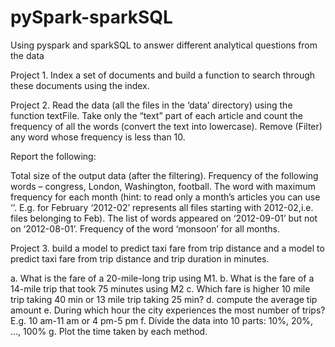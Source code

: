 # pySpark-sparkSQL
Using pyspark and sparkSQL to answer different analytical questions from the data 

Project 1. Index a set of documents and build a function to search through these documents using the index.

Project 2.  Read the data (all the files in the ‘data’ directory) using the function textFile. Take only the “text” part of each article and count the frequency of all the words (convert the text into lowercase). Remove (Filter) any word whose frequency is less than 10.

Report the following:

Total size of the output data (after the filtering).
Frequency of the following words – congress, London, Washington, football.
The word with maximum frequency for each month (hint: to read only a month’s articles you can use ‘’. E.g. for February ‘2012-02’ represents all files starting with 2012-02,i.e. files belonging to Feb).
The list of words appeared on ‘2012-09-01’ but not on ‘2012-08-01’.
Frequency of the word ‘monsoon’ for all months.


Project 3. build a model to predict taxi fare from trip distance and a model to predict taxi fare from trip distance and trip duration in minutes.

a. What is the fare of a 20-mile-long trip using M1.
b. What is the fare of a 14-mile trip that took 75 minutes using M2
c. Which fare is higher 10 mile trip taking 40 min or 13 mile trip taking 25 min?
d. compute the average tip amount
e. During which hour the city experiences the most number of trips? E.g. 10 am-11 am or 4 pm-5 pm
f. Divide the data into 10 parts: 10%, 20%, …, 100%
g. Plot the time taken by each method.


